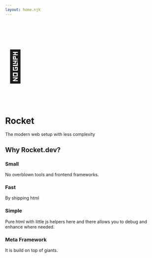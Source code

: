 ```yaml
---
layout: home.njk
---
```


<p style="font-size: 100px;">🚀</p>

# Rocket

The modern web setup with less complexity

## Why Rocket.dev?

### Small

No overblown tools and frontend frameworks.

### Fast

By shipping html

### Simple

Pure html with little js helpers here and there allows you to debug and enhance where needed.

### Meta Framework

It is build on top of giants.
